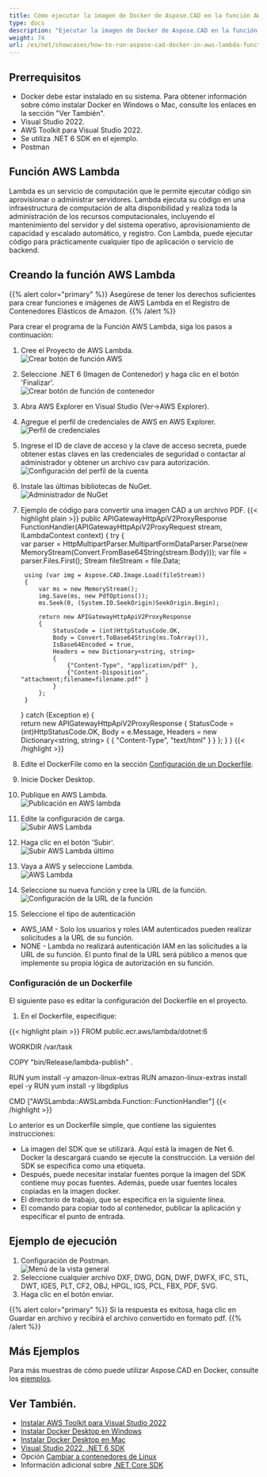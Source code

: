 ```yaml
---
title: Cómo ejecutar la imagen de Docker de Aspose.CAD en la función AWS Lambda
type: docs
description: "Ejecutar la imagen de Docker de Aspose.CAD en la función AWS Lambda."
weight: 74
url: /es/net/showcases/how-to-run-aspose-cad-docker-in-aws-lambda-function/
---
```


## Prerrequisitos
- Docker debe estar instalado en su sistema. Para obtener información sobre cómo instalar Docker en Windows o Mac, consulte los enlaces en la sección "Ver También".
- Visual Studio 2022.
- AWS Toolkit para Visual Studio 2022.
- Se utiliza .NET 6 SDK en el ejemplo.
- Postman

## Función AWS Lambda

Lambda es un servicio de computación que le permite ejecutar código sin aprovisionar o administrar servidores. Lambda ejecuta su código en una infraestructura de computación de alta disponibilidad y realiza toda la administración de los recursos computacionales, incluyendo el mantenimiento del servidor y del sistema operativo, aprovisionamiento de capacidad y escalado automático, y registro. Con Lambda, puede ejecutar código para prácticamente cualquier tipo de aplicación o servicio de backend.

## Creando la función AWS Lambda

{{% alert color="primary" %}} 
Asegúrese de tener los derechos suficientes para crear funciones e imágenes de AWS Lambda en el Registro de Contenedores Elásticos de Amazon.
{{% /alert %}}

Para crear el programa de la Función AWS Lambda, siga los pasos a continuación:
1. Cree el Proyecto de AWS Lambda.<br>
![Crear botón de función AWS](/_assets/showcases/aws/create-project.png)<br>
1. Seleccione .NET 6 (Imagen de Contenedor) y haga clic en el botón 'Finalizar'.<br>
![Crear botón de función de contenedor](/_assets/showcases/aws/create-container.png)<br>
1. Abra AWS Explorer en Visual Studio (Ver->AWS Explorer).
1. Agregue el perfil de credenciales de AWS en AWS Explorer.<br>
![Perfil de credenciales](/_assets/showcases/aws/add-aws-credentials-profile.png)<br>
1. Ingrese el ID de clave de acceso y la clave de acceso secreta, puede obtener estas claves en las credenciales de seguridad o contactar al administrador y obtener un archivo csv para autorización.<br>
![Configuración del perfil de la cuenta](/_assets/showcases/aws/account-profile.png)<br>
1. Instale las últimas bibliotecas de NuGet.<br>
![Administrador de NuGet](/_assets/showcases/aws/nuget-manager.png)<br>
1. Ejemplo de código para convertir una imagen CAD a un archivo PDF.
{{< highlight plain >}}
public APIGatewayHttpApiV2ProxyResponse FunctionHandler(APIGatewayHttpApiV2ProxyRequest stream, ILambdaContext context)
{
    try
    {            
        var parser = HttpMultipartParser.MultipartFormDataParser.Parse(new MemoryStream(Convert.FromBase64String(stream.Body)));
        var file = parser.Files.First();
        Stream fileStream = file.Data;

        using (var img = Aspose.CAD.Image.Load(fileStream))
        {
            var ms = new MemoryStream();
            img.Save(ms, new PdfOptions());
            ms.Seek(0, (System.IO.SeekOrigin)SeekOrigin.Begin);
          
            return new APIGatewayHttpApiV2ProxyResponse
            {
                StatusCode = (int)HttpStatusCode.OK,
                Body = Convert.ToBase64String(ms.ToArray()),
                IsBase64Encoded = true,
                Headers = new Dictionary<string, string>
                {
                    {"Content-Type", "application/pdf" },
                    {"Content-Disposition", "attachment;filename=filename.pdf" }
                }
            };
        }
    }
    catch (Exception e)
    {           
        return new APIGatewayHttpApiV2ProxyResponse
        {
            StatusCode = (int)HttpStatusCode.OK,
            Body = e.Message,
            Headers = new Dictionary<string, string>
            {
                {
                    "Content-Type", "text/html"
                }
            }
        };
    }
}
{{< /highlight >}}
1. Edite el DockerFile como en la sección <a href="#configuring-a-dockerfile">Configuración de un Dockerfile</a>.
1. Inicie Docker Desktop.
1. Publique en AWS Lambda.<br>
![Publicación en AWS lambda](/_assets/showcases/aws/publish-aws.png)<br>
1. Edite la configuración de carga.<br>
![Subir AWS Lambda](/_assets/showcases/aws/upload-aws-lambda.png)<br>
1. Haga clic en el botón 'Subir'.<br>
![Subir AWS Lambda último](/_assets/showcases/aws/upload-aws-lambda-finish.png)<br>
1. Vaya a AWS y seleccione Lambda.<br>
![AWS Lambda](/_assets/showcases/aws/select-aws-lambda.png)<br>
1. Seleccione su nueva función y cree la URL de la función.<br>
![Configuración de la URL de la función](/_assets/showcases/aws/create-function-url.png)<br>
1. Seleccione el tipo de autenticación
- AWS_IAM - Solo los usuarios y roles IAM autenticados pueden realizar solicitudes a la URL de su función.
- NONE - Lambda no realizará autenticación IAM en las solicitudes a la URL de su función. El punto final de la URL será público a menos que implemente su propia lógica de autorización en su función.

### Configuración de un Dockerfile

 El siguiente paso es editar la configuración del Dockerfile en el proyecto.

1. En el Dockerfile, especifique:

{{< highlight plain >}}
FROM public.ecr.aws/lambda/dotnet:6

WORKDIR /var/task

COPY "bin/Release/lambda-publish"  .

RUN yum install -y amazon-linux-extras 
RUN amazon-linux-extras install epel -y
RUN yum install -y libgdiplus  

CMD ["AWSLambda::AWSLambda.Function::FunctionHandler"]
{{< /highlight >}}

 Lo anterior es un Dockerfile simple, que contiene las siguientes instrucciones:

- La imagen del SDK que se utilizará. Aquí está la imagen de Net 6. Docker la descargará cuando se ejecute la construcción. La versión del SDK se especifica como una etiqueta.
- Después, puede necesitar instalar fuentes porque la imagen del SDK contiene muy pocas fuentes. Además, puede usar fuentes locales copiadas en la imagen docker.
- El directorio de trabajo, que se especifica en la siguiente línea.
- El comando para copiar todo al contenedor, publicar la aplicación y especificar el punto de entrada.

## Ejemplo de ejecución

1. Configuración de Postman.<br>
![Menú de la vista general](/_assets/showcases/aws/postman-settings.png)<br>
1. Seleccione cualquier archivo DXF, DWG, DGN, DWF, DWFX, IFC, STL, DWT, IGES, PLT, CF2, OBJ, HPGL, IGS, PCL, FBX, PDF, SVG.
1. Haga clic en el botón enviar.

{{% alert color="primary" %}} 
Si la respuesta es exitosa, haga clic en Guardar en archivo y recibirá el archivo convertido en formato pdf.
{{% /alert %}}

## Más Ejemplos

Para más muestras de cómo puede utilizar Aspose.CAD en Docker, consulte los [ejemplos](https://github.com/aspose-cad/Aspose.CAD-Documentation).


## Ver También.

- [Instalar AWS Toolkit para Visual Studio 2022](https://marketplace.visualstudio.com/items?itemName=AmazonWebServices.AWSToolkitforVisualStudio2022)
- [Instalar Docker Desktop en Windows](https://docs.docker.com/docker-for-windows/install/)
- [Instalar Docker Desktop en Mac](https://docs.docker.com/docker-for-mac/install/)
- [Visual Studio 2022, .NET 6 SDK](https://docs.microsoft.com/en-us/dotnet/core/install/windows?tabs=net60#dependencies)
- Opción [Cambiar a contenedores de Linux](https://docs.docker.com/docker-for-windows/#switch-between-windows-and-linux-containers)
- Información adicional sobre [.NET Core SDK](https://hub.docker.com/_/microsoft-dotnet-sdk)
